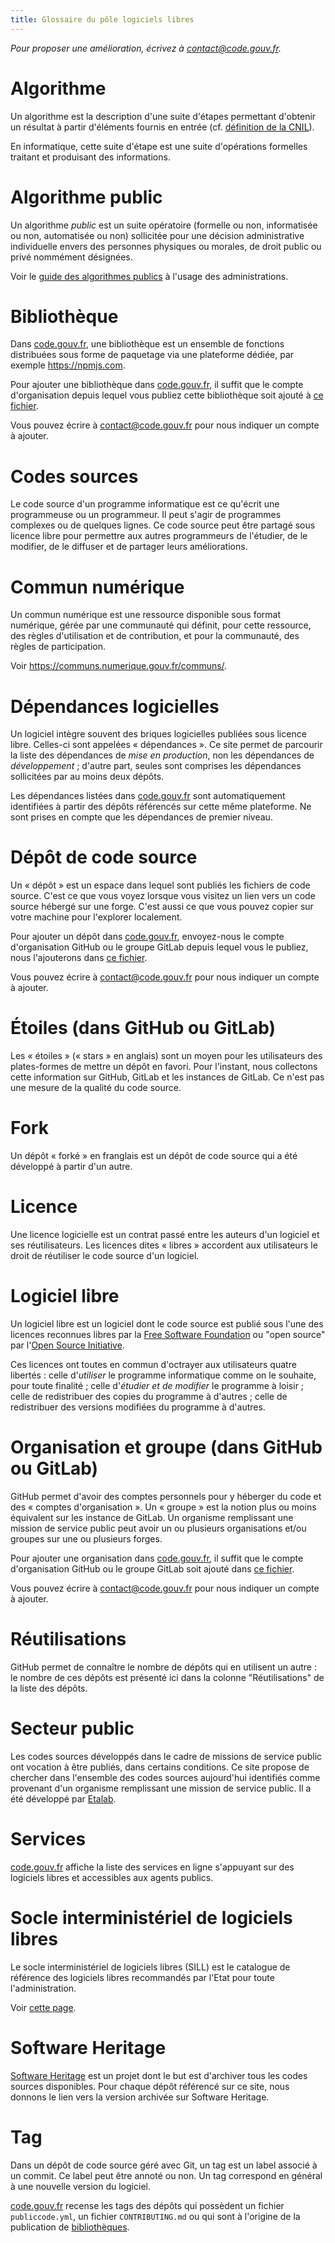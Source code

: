 ```yaml
---
title: Glossaire du pôle logiciels libres
---
```


*Pour proposer une amélioration, écrivez à [contact@code.gouv.fr](mailto:contact@code.gouv.fr).*

<a id="algo"></a>
# Algorithme

Un algorithme est la description d'une suite d'étapes permettant
d'obtenir un résultat à partir d'éléments fournis en entrée
(cf. [définition de la
CNIL](https://www.cnil.fr/fr/definition/algorithme)).

En informatique, cette suite d'étape est une suite d'opérations
formelles traitant et produisant des informations.

<a id="public-algo"></a>
# Algorithme public

Un algorithme *public* est un suite opératoire (formelle ou non,
informatisée ou non, automatisée ou non) sollicitée pour une décision
administrative individuelle envers des personnes physiques ou morales,
de droit public ou privé nommément désignées.

Voir le [guide des algorithmes publics](https://guides.etalab.gouv.fr/algorithmes/) à l'usage des administrations.

<a id="lib"></a>
# Bibliothèque

Dans [code.gouv.fr](https://code.gouv.fr/#/libs), une bibliothèque est
un ensemble de fonctions distribuées sous forme de paquetage via une
plateforme dédiée, par exemple https://npmjs.com.

Pour ajouter une bibliothèque dans
[code.gouv.fr](https://code.gouv.fr/#/libs), il suffit que le compte
d'organisation depuis lequel vous publiez cette bibliothèque soit
ajouté à [ce
fichier](https://git.sr.ht/~codegouvfr/codegouvfr-sources/tree/master/item/comptes-organismes-publics.yml).

Vous pouvez écrire à
[contact@code.gouv.fr](mailto:contact@code.gouv.fr)
pour nous indiquer un compte à ajouter.

<a id="source-code"></a>
# Codes sources

Le code source d'un programme informatique est ce qu'écrit une
programmeuse ou un programmeur.  Il peut s'agir de programmes
complexes ou de quelques lignes.  Ce code source peut être partagé
sous licence libre pour permettre aux autres programmeurs de
l'étudier, de le modifier, de le diffuser et de partager leurs
améliorations.

<a id="digital-common"></a>
# Commun numérique

Un commun numérique est une ressource disponible sous format
numérique, gérée par une communauté qui définit, pour cette ressource,
des règles d'utilisation et de contribution, et pour la communauté,
des règles de participation.

Voir https://communs.numerique.gouv.fr/communs/.

<a id="dep"></a>
# Dépendances logicielles

Un logiciel intègre souvent des briques logicielles publiées sous
licence libre. Celles-ci sont appelées « dépendances ». Ce site permet
de parcourir la liste des dépendances de *mise en production*, non les
dépendances de *développement* ; d'autre part, seules sont comprises
les dépendances sollicitées par au moins deux dépôts.

Les dépendances listées dans
[code.gouv.fr](https://code.gouv.fr/#/deps) sont automatiquement
identifiées à partir des dépôts référencés sur cette même plateforme.
Ne sont prises en compte que les dépendances de premier niveau.

<a id="repo"></a>
# Dépôt de code source

Un « dépôt » est un espace dans lequel sont publiés les fichiers de
code source. C'est ce que vous voyez lorsque vous visitez un lien vers
un code source hébergé sur une forge. C'est aussi ce que vous pouvez
copier sur votre machine pour l'explorer localement.

Pour ajouter un dépôt dans
[code.gouv.fr](https://code.gouv.fr/#/repos), envoyez-nous le compte
d'organisation GitHub ou le groupe GitLab depuis lequel vous le
publiez, nous l'ajouterons dans [ce
fichier](https://git.sr.ht/~codegouvfr/codegouvfr-sources/tree/master/item/comptes-organismes-publics.yml).

Vous pouvez écrire à
[contact@code.gouv.fr](mailto:contact@code.gouv.fr)
pour nous indiquer un compte à ajouter.

<a id="stars"></a>
# Étoiles (dans GitHub ou GitLab)

Les « étoiles » (« stars » en anglais) sont un moyen pour les
utilisateurs des plates-formes de mettre un dépôt en favori. Pour
l'instant, nous collectons cette information sur GitHub, GitLab et les
instances de GitLab. Ce n'est pas une mesure de la qualité du code
source.

<a id="fork"></a>
# Fork

Un dépôt « forké » en franglais est un dépôt de code source qui a été
développé à partir d'un autre.

<a id="license"></a>
# Licence

Une licence logicielle est un contrat passé entre les auteurs d'un
logiciel et ses réutilisateurs. Les licences dites « libres »
accordent aux utilisateurs le droit de réutiliser le code source d'un
logiciel.

# Logiciel libre

Un logiciel libre est un logiciel dont le code source est publié sous
l'une des licences reconnues libres par la [Free Software
Foundation](https://www.gnu.org/licenses/licenses.en.html) ou "open
source" par l'[Open Source
Initiative](https://opensource.org/licenses).  

Ces licences ont toutes en commun d'octrayer aux utilisateurs quatre
libertés : celle d'*utiliser* le programme informatique comme on le
souhaite, pour toute finalité ; celle d'*étudier et de modifier* le
programme à loisir ; celle de redistribuer des copies du programme à
d'autres ; celle de redistribuer des versions modifiées du programme à
d'autres.

<a id="orga"></a>
# Organisation et groupe (dans GitHub ou GitLab)

GitHub permet d'avoir des comptes personnels pour y héberger du code
et des « comptes d'organisation ». Un « groupe » est la notion plus ou
moins équivalent sur les instance de GitLab. Un organisme remplissant
une mission de service public peut avoir un ou plusieurs organisations
et/ou groupes sur une ou plusieurs forges.

Pour ajouter une organisation dans
[code.gouv.fr](https://code.gouv.fr/#/groups), il suffit que le compte
d'organisation GitHub ou le groupe GitLab soit ajouté dans [ce
fichier](https://git.sr.ht/~codegouvfr/codegouvfr-sources/tree/master/item/comptes-organismes-publics.yml).

Vous pouvez écrire à
[contact@code.gouv.fr](mailto:contact@code.gouv.fr)
pour nous indiquer un compte à ajouter.

<a id="reuse"></a>
# Réutilisations

GitHub permet de connaître le nombre de dépôts qui en utilisent un
autre : le nombre de ces dépôts est présenté ici dans la colonne
"Réutilisations" de la liste des dépôts.

<a id="public-sector"></a>
# Secteur public

Les codes sources développés dans le cadre de missions de service
public ont vocation à être publiés, dans certains conditions. Ce site
propose de chercher dans l'ensemble des codes sources aujourd'hui
identifiés comme provenant d'un organisme remplissant une mission de
service public. Il a été développé par
[Etalab](https://www.etalab.gouv.fr).

<a id="papillon"></a>
# Services

[code.gouv.fr](https://code.gouv.fr/#/services) affiche la liste des
services en ligne s'appuyant sur des logiciels libres et accessibles
aux agents publics.

<a id="sill"></a>
# Socle interministériel de logiciels libres

Le socle interministériel de logiciels libres (SILL) est le catalogue
de référence des logiciels libres recommandés par l'Etat pour toute
l'administration.

Voir [cette page](sill.md).

<a id="swh"></a>
# Software Heritage

[Software Heritage](https://www.softwareheritage.org) est un projet
dont le but est d'archiver tous les codes sources disponibles. Pour
chaque dépôt référencé sur ce site, nous donnons le lien vers la
version archivée sur Software Heritage.

<a id="tag"></a>
# Tag

Dans un dépôt de code source géré avec Git, un tag est un label
associé à un commit.  Ce label peut être annoté ou non.  Un tag
correspond en général à une nouvelle version du logiciel.

[code.gouv.fr](https://code.gouv.fr/#/tags) recense les tags des
dépôts qui possèdent un fichier `publiccode.yml`, un fichier
`CONTRIBUTING.md` ou qui sont à l'origine de la publication de
[bibliothèques](https://code.gouv.fr/#/libs).
